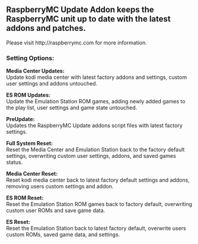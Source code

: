 <h2>RaspberryMC Update Addon keeps the RaspberryMC unit up to date with the latest addons and patches.</h2>
Please visit http://raspberrymc.com for more information.

<h3>Setting Options:</h3>
<p>
<b>Media Center Updates:  </b><br />
Update kodi media center with latest factory addons and settings, custom user settings and addons untouched.
</p><p>
<b>ES ROM Updates:  </b><br />
Update the Emulation Station ROM games, adding newly added games to the play list, user settings and game state untouched.
</p><p>
<b>PreUpdate:  </b><br />
Updates the RaspberryMC Update addons script files with latest factory settings.
</p><p>
<b>Full System Reset:  </b><br />
Reset the Media Center and Emulation Station back to the factory default settings, overwriting custom user settings, addons, and saved games status.
</p><p>
<b>Media Center Reset:  </b><br />
Reset kodi media center back to latest factory default settings and addons, removing users custom settings and addon.
</p><p>
<b>ES ROM Reset:  </b><br />
Reset the Emulation Station ROM games back to factory default, overwriting custom user ROMs and save game data.
</p><p>
<b>ES Reset:  </b><br />
Reset the Emulation Station back to latest factory default, overwrite users custom ROMs, saved game data, and settings.
</p>